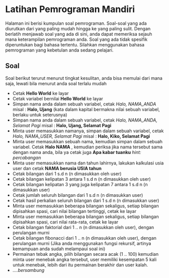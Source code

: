 # Latihan Pemrograman Mandiri
Halaman ini berisi kumpulan soal pemrograman. Soal-soal yang ada diurutkan dari yang paling mudah hingga ke yang paling sulit. Dengan berlatih menjawab soal yang ada di sini, anda dapat memeriksa sejauh mana keterampilan pemrograman anda. Soal yang ada tidak spesifik diperuntukan bagi bahasa tertentu. Silahkan menggunakan bahasa pemrograman yang kebetulan anda sedang pelajari.

## Soal
Soal berikut terurut menurut tingkat kesulitan, anda bisa memulai dari mana saja, lewati bila menurut anda soal terlalu mudah
* Cetak **Hello World** ke layar
* Cetak variabel bernilai **Hello World** ke layar
* Simpan nama anda dalam sebuah variabel, cetak *Halo, NAMA_ANDA* misal : **Halo, Ujang**  (kata dalam kapital bermakna nilai sebuah variabel, berlaku untuk seterusnya)
* Simpan nama anda dalam sebuah variabel, cetak *Halo, NAMA_ANDA, Selamat Pagi* misal : **Halo, Ujang, Selamat Pagi**
* Minta user memasukkan namanya, simpan dalam sebuah variabel, cetak *Halo, NAMA_USER, Selamat Pagi* misal : **Halo, Kiko, Selamat Pagi**
* Minta user memasukkan sebuah nama, kemudian simpan dalam sebuah variabel. Cetak **Halo NAMA** , kemudian periksa jika nama tersebut sama dengan nama anda, bila ya cetak juga **Apa kabar tuanku** *hint: percabangan*
* Minta user memasukkan nama dan tahun lahirnya, lakukan kalkulasi usia user dan cetak **NAMA berusia USIA tahun**
* Cetak bilangan dari 1 s.d n (n dimasukkan oleh user)
* Cetak bilangan kelipatan 3 antara 1 s.d n (n dimasukkan oleh user)
* Cetak bilangan kelipatan 3 yang juga kelipatan 7 antara 1 s.d n (n dimasukkan user)
* Cetak jumlah seluruh bilangan dari 1 s.d n (n dimasukkan user)
* Cetak hasil perkalian seluruh bilangan dari 1 s.d n (n dimasukkan user)
* Minta user memasukkan beberapa bilangan sekaligus, setiap bilangan dipisahkan spasi, cari nilai bilangan tertinggi, cetak ke layar 
* Minta user memasukkan beberapa bilangan sekaligus, setiap bilangan dipisahkan spasi, cari nilai rata-rata, cetak ke layar
* Cetak bilangan faktorial dari 1 .. n (n dimasukkan oleh user), dengan perulangan murni
* Cetak bilangan fibonacci dari 1 .. n (n dimasukkan oleh user), dengan perulangan murni (Jika anda menggunakan fungsi rekursif, artinya kemampuan anda sudah melampaui soal ini)
* Permainan tebak angka, pilih bilangan secara acak (1 .. 100) kemudian minta user menebak angka tersebut, user memiliki kesempatan 5 kali untuk menebak, lebih dari itu permainan berakhir dan user kalah.
* *....bersambung*